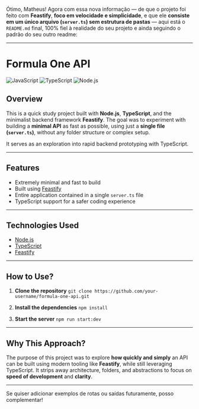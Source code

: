 Ótimo, Matheus! Agora com essa nova informação — de que o projeto foi feito com **Feastify**, **foco em velocidade e simplicidade**, e que ele **consiste em um único arquivo (`server.ts`) sem estrutura de pastas** — aqui está o `README.md` final, 100% fiel à realidade do seu projeto e ainda seguindo o padrão do seu outro readme:

---

# Formula One API

![JavaScript](https://img.shields.io/badge/JavaScript-F7DF1E?style=flat\&logo=javascript\&logoColor=black)   ![TypeScript](https://img.shields.io/badge/TypeScript-3178C6?style=flat\&logo=typescript\&logoColor=white)   ![Node.js](https://img.shields.io/badge/Node.js-339933?style=flat\&logo=node.js\&logoColor=white)

## Overview

This is a quick study project built with **Node.js**, **TypeScript**, and the minimalist backend framework **Feastify**. The goal was to experiment with building a **minimal API** as fast as possible, using just a **single file (`server.ts`)**, without any folder structure or complex setup.

It serves as an exploration into rapid backend prototyping with TypeScript.

---

## Features

* Extremely minimal and fast to build
* Built using [Feastify](https://github.com/feastjs/feastify)
* Entire application contained in a single `server.ts` file
* TypeScript support for a safer coding experience

---

## Technologies Used

* [Node.js](https://nodejs.org/)
* [TypeScript](https://www.typescriptlang.org/)
* [Feastify](https://github.com/feastjs/feastify)

---

## How to Use?

1. **Clone the repository**
   `git clone https://github.com/your-username/formula-one-api.git`

2. **Install the dependencies**
   `npm install`

3. **Start the server**
   `npm run start:dev`

---

## Why This Approach?

The purpose of this project was to explore **how quickly and simply** an API can be built using modern tooling like **Feastify**, while still leveraging TypeScript. It strips away architecture, folders, and abstractions to focus on **speed of development** and **clarity**.

---

Se quiser adicionar exemplos de rotas ou saídas futuramente, posso complementar!
